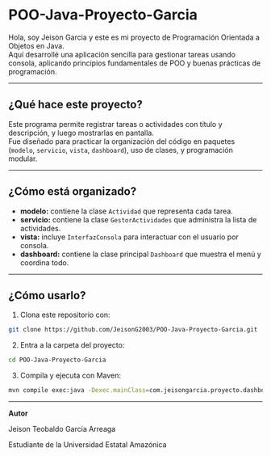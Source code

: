 # POO-Java-Proyecto-Garcia

Hola, soy Jeison Garcia y este es mi proyecto de Programación Orientada a Objetos en Java.  
Aquí desarrollé una aplicación sencilla para gestionar tareas usando consola, aplicando principios fundamentales de POO y buenas prácticas de programación.

---


## ¿Qué hace este proyecto?

Este programa permite registrar tareas o actividades con título y descripción, y luego mostrarlas en pantalla.  
Fue diseñado para practicar la organización del código en paquetes (`modelo`, `servicio`, `vista`, `dashboard`), uso de clases, y programación modular.

---


## ¿Cómo está organizado?

- **modelo:** contiene la clase `Actividad` que representa cada tarea.  
- **servicio:** contiene la clase `GestorActividades` que administra la lista de actividades.  
- **vista:** incluye `InterfazConsola` para interactuar con el usuario por consola.  
- **dashboard:** contiene la clase principal `Dashboard` que muestra el menú y coordina todo.

---


## ¿Cómo usarlo?

1. Clona este repositorio con:

```bash
git clone https://github.com/JeisonG2003/POO-Java-Proyecto-Garcia.git
```

2. Entra a la carpeta del proyecto:

```bash
cd POO-Java-Proyecto-Garcia
```

3. Compila y ejecuta con Maven:

```bash
mvn compile exec:java -Dexec.mainClass=com.jeisongarcia.proyecto.dashboard.Dashboard

```

---
**Autor**

Jeison Teobaldo Garcia Arreaga

Estudiante de la Universidad Estatal Amazónica
